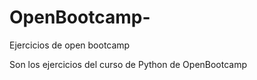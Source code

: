 # OpenBootcamp-
Ejercicios de open bootcamp

Son los ejercicios del curso de Python de OpenBootcamp
